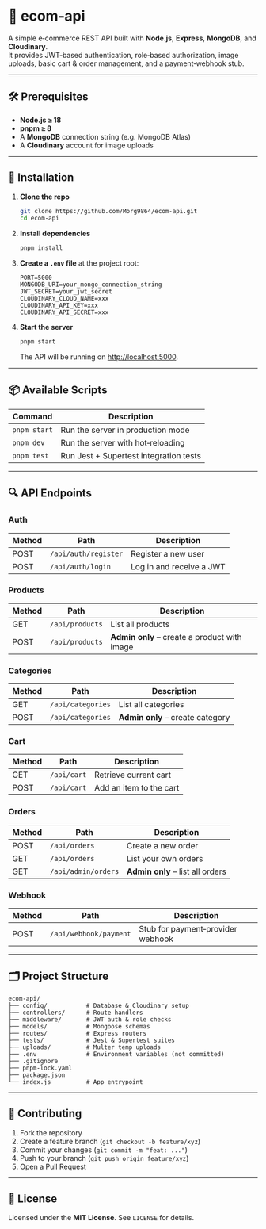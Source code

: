 # 🛒 ecom‑api

A simple e‑commerce REST API built with **Node.js**, **Express**, **MongoDB**, and **Cloudinary**.  
It provides JWT‑based authentication, role‑based authorization, image uploads, basic cart & order
management, and a payment‑webhook stub.

---

## 🛠️ Prerequisites

- **Node.js ≥ 18**
- **pnpm ≥ 8**
- A **MongoDB** connection string (e.g. MongoDB Atlas)
- A **Cloudinary** account for image uploads

---

## 🚀 Installation

1. **Clone the repo**

   ```bash
   git clone https://github.com/Morg9864/ecom-api.git
   cd ecom-api
   ```

2. **Install dependencies**

   ```bash
   pnpm install
   ```

3. **Create a `.env` file** at the project root:

   ```env
   PORT=5000
   MONGODB_URI=your_mongo_connection_string
   JWT_SECRET=your_jwt_secret
   CLOUDINARY_CLOUD_NAME=xxx
   CLOUDINARY_API_KEY=xxx
   CLOUDINARY_API_SECRET=xxx
   ```

4. **Start the server**

   ```bash
   pnpm start
   ```

   The API will be running on <http://localhost:5000>.

---

## 📦 Available Scripts

| Command        | Description                         |
| -------------- | ----------------------------------- |
| `pnpm start`   | Run the server in production mode   |
| `pnpm dev`     | Run the server with hot‑reloading   |
| `pnpm test`    | Run Jest + Supertest integration tests |

---

## 🔍 API Endpoints

### Auth

| Method | Path                | Description              |
| ------ | ------------------- | ------------------------ |
| POST   | `/api/auth/register`| Register a new user      |
| POST   | `/api/auth/login`   | Log in and receive a JWT |

### Products

| Method | Path            | Description                                      |
| ------ | --------------- | ------------------------------------------------ |
| GET    | `/api/products` | List all products                                |
| POST   | `/api/products` | **Admin only** – create a product with image     |

### Categories

| Method | Path               | Description                       |
| ------ | ------------------ | --------------------------------- |
| GET    | `/api/categories`  | List all categories               |
| POST   | `/api/categories`  | **Admin only** – create category  |

### Cart

| Method | Path         | Description              |
| ------ | ------------ | ------------------------ |
| GET    | `/api/cart`  | Retrieve current cart    |
| POST   | `/api/cart`  | Add an item to the cart  |

### Orders

| Method | Path                 | Description                              |
| ------ | -------------------- | ---------------------------------------- |
| POST   | `/api/orders`        | Create a new order                       |
| GET    | `/api/orders`        | List your own orders                     |
| GET    | `/api/admin/orders`  | **Admin only** – list all orders         |

### Webhook

| Method | Path                     | Description                        |
| ------ | ------------------------ | ---------------------------------- |
| POST   | `/api/webhook/payment`   | Stub for payment‑provider webhook  |

---

## 🗂️ Project Structure

```text
ecom-api/
├── config/           # Database & Cloudinary setup
├── controllers/      # Route handlers
├── middleware/       # JWT auth & role checks
├── models/           # Mongoose schemas
├── routes/           # Express routers
├── tests/            # Jest & Supertest suites
├── uploads/          # Multer temp uploads
├── .env              # Environment variables (not committed)
├── .gitignore
├── pnpm-lock.yaml
├── package.json
└── index.js          # App entrypoint
```

---

## 🤝 Contributing

1. Fork the repository  
2. Create a feature branch (`git checkout -b feature/xyz`)  
3. Commit your changes (`git commit -m "feat: ..."`)  
4. Push to your branch (`git push origin feature/xyz`)  
5. Open a Pull Request

---

## 📄 License

Licensed under the **MIT License**. See `LICENSE` for details.
